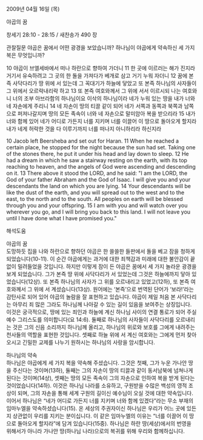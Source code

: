 2009년 04월 16일 (목)

야곱의 꿈



창세기 28:10 - 28:15 / 새찬송가 490 장


관찰질문
야곱은 꿈에서 어떤 광경을 보았습니까?
하나님이 야곱에게 약속하신 세 가지 복은 무엇입니까?

10 야곱이 브엘세바에서 떠나 하란으로 향하여 가더니 11 한 곳에 이르러는 해가 진지라 거기서 유숙하려고 그 곳의 한 돌을 가져다가 베개로 삼고 거기 누워 자더니 12 꿈에 본즉 사닥다리가 땅 위에 서 있는데 그 꼭대기가 하늘에 닿았고 또 본즉 하나님의 사자들이 그 위에서 오르락내리락 하고 13 또 본즉 여호와께서 그 위에 서서 이르시되 나는 여호와니 너의 조부 아브라함의 하나님이요 이삭의 하나님이라 네가 누워 있는 땅을 내가 너와 네 자손에게 주리니 14 네 자손이 땅의 티끌 같이 되어 네가 서쪽과 동쪽과 북쪽과 남쪽으로 퍼져나갈지며 땅의 모든 족속이 너와 네 자손으로 말미암아 복을 받으리라 15 내가 너와 함께 있어 네가 어디로 가든지 너를 지키며 너를 이끌어 이 땅으로 돌아오게 할지라 내가 네게 허락한 것을 다 이루기까지 너를 떠나지 아니하리라 하신지라  

10 Jacob left Beersheba and set out for Haran. 11 When he reached a certain place, he stopped for the night because the sun had set. Taking one of the stones there, he put it under his head and lay down to sleep. 12 He had a dream in which he saw a stairway resting on the earth, with its top reaching to heaven, and the angels of God were ascending and descending on it. 13 There above it stood the LORD, and he said: "I am the LORD, the God of your father Abraham and the God of Isaac. I will give you and your descendants the land on which you are lying. 14 Your descendants will be like the dust of the earth, and you will spread out to the west and to the east, to the north and to the south. All peoples on earth will be blessed through you and your offspring. 15 I am with you and will watch over you wherever you go, and I will bring you back to this land. I will not leave you until I have done what I have promised you."

해석도움





야곱의 꿈  
도망하듯 집을 나와 하란으로 향하던 야곱은 한 쓸쓸한 들판에서 돌을 베고 잠을 청하게 되었습니다(10-11). 이 순간 야곱에게는 과거에 대한 죄책감과 미래에 대한 불안감이 끝없이 밀려들었을 것입니다. 하지만 이렇게 잠이 든 야곱은 꿈에서 세 가지 놀라운 광경을 보게 되었습니다. 그가 본즉 땅 위에 사닥다리가 서 있었는데 그것은 하늘에까지 닿아 있었습니다(12상). 또 본즉 하나님의 사자가 그 위를 오르내리고 있었고(12하), 또 본즉 여호와께서 그 위에 서 계셨습니다(13상). 원어에는 ‘본즉’으로 번역된 단어가 ‘보라!’라는 감탄사로 되어 있어 야곱의 놀람을 잘 표현하고 있습니다. 야곱이 제일 처음 본 사닥다리는 아무리 죄 많은 그라도 하나님께 나아갈 수 있는 길이 있음을 보여주는 상징입니다. 이것은 궁극적으로, 땅에 있는 죄인과 하늘에 계신 하나님 사이의 연결 통로가 되어 주실 예수 그리스도를 의미합니다(요 14:6). 둘째로 하나님의 사자들이 사닥다리를 오르내리는 것은 그의 신음 소리까지 하나님께 올리고, 하나님의 위로와 보호를 그에게 내려주는 천사들의 역할을 표현한 것입니다. 셋째로 하늘 위에 서 계신 여호와는 그에게 먼저 찾아오시고 긴밀한 교제를 나누기 원하시는 하나님의 사랑을 암시합니다.             

하나님의 약속  
하나님은 야곱에게 세 가지 복을 약속해 주셨습니다. 그것은 첫째, 그가 누운 가나안 땅을 주신다는 것이며(13하), 둘째는 그의 자손이 땅의 티끌과 같이 동서남북에 넘쳐나게 된다는 것이며(14상), 셋째는 땅의 모든 족속이 그의 자손으로 인하여 복을 받게 된다는 것이었습니다(14하). 이것은 하나님 나라를 소유하고, 구원받을 수많은 백성의 영적 조상이 되며, 그의 자손을 통해 세계 구원의 길이신 예수님이 오실 것에 대한 약속입니다. 이어서 하나님은 “네가 어디로 가든지 너를 지키며 너와 함께 있겠다”라는 무소 부재의 임마누엘을 약속하셨습니다(15). 온 세상의 주권자이신 하나님은 우리가 어느 곳에 있든지 상관없이 우리를 지키는 분이십니다. 이 같은 임마누엘의 이유는 “너를 이끌어 이 땅으로 돌아오게 할지라”에 담겨 있습니다(15중). 하나님은 하란 땅(세상)에서의 번영을 위해서가 아니라 가나안 땅(하나님 나라)으로의 복귀를 위해 우리와 함께하십니다.